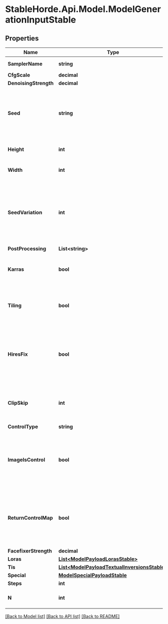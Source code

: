 # StableHorde.Api.Model.ModelGenerationInputStable

## Properties

Name | Type | Description | Notes
------------ | ------------- | ------------- | -------------
**SamplerName** | **string** |  | [optional] [default to SamplerNameEnum.KEulerA]
**CfgScale** | **decimal** |  | [optional] 
**DenoisingStrength** | **decimal** |  | [optional] 
**Seed** | **string** | The seed to use to generate this request. You can pass text as well as numbers. | [optional] 
**Height** | **int** | The height of the image to generate. | [optional] 
**Width** | **int** | The width of the image to generate. | [optional] 
**SeedVariation** | **int** | If passed with multiple n, the provided seed will be incremented every time by this value. | [optional] 
**PostProcessing** | **List&lt;string&gt;** |  | [optional] 
**Karras** | **bool** | Set to True to enable karras noise scheduling tweaks. | [optional] [default to false]
**Tiling** | **bool** | Set to True to create images that stitch together seamlessly. | [optional] [default to false]
**HiresFix** | **bool** | Set to True to process the image at base resolution before upscaling and re-processing. | [optional] [default to false]
**ClipSkip** | **int** | The number of CLIP language processor layers to skip. | [optional] 
**ControlType** | **string** |  | [optional] 
**ImageIsControl** | **bool** | Set to True if the image submitted is a pre-generated control map for ControlNet use. | [optional] [default to false]
**ReturnControlMap** | **bool** | Set to True if you want the ControlNet map returned instead of a generated image. | [optional] [default to false]
**FacefixerStrength** | **decimal** |  | [optional] 
**Loras** | [**List&lt;ModelPayloadLorasStable&gt;**](ModelPayloadLorasStable.md) |  | [optional] 
**Tis** | [**List&lt;ModelPayloadTextualInversionsStable&gt;**](ModelPayloadTextualInversionsStable.md) |  | [optional] 
**Special** | [**ModelSpecialPayloadStable**](ModelSpecialPayloadStable.md) |  | [optional] 
**Steps** | **int** |  | [optional] 
**N** | **int** | The amount of images to generate. | [optional] 

[[Back to Model list]](../README.md#documentation-for-models) [[Back to API list]](../README.md#documentation-for-api-endpoints) [[Back to README]](../README.md)

